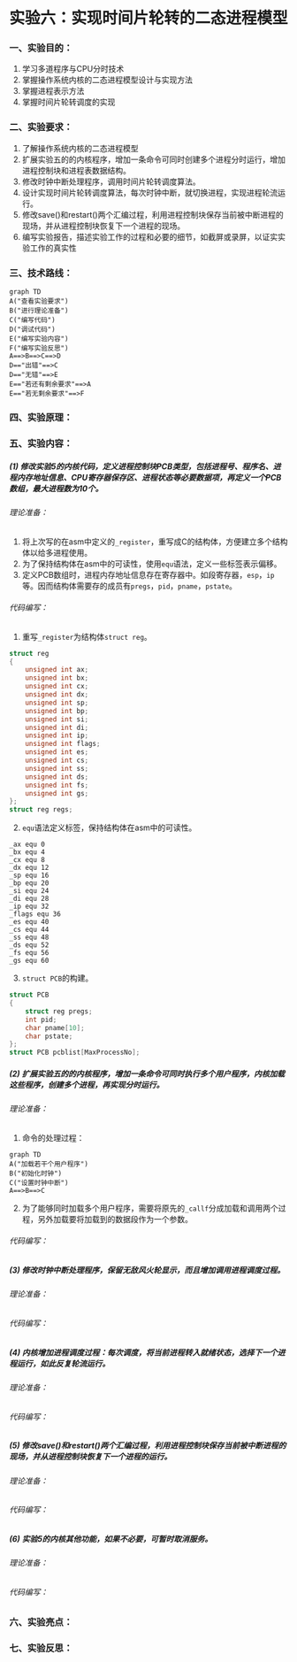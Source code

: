 # <center>实验六：实现时间片轮转的二态进程模型</center>
### 一、实验目的：
1. 学习多道程序与CPU分时技术
2. 掌握操作系统内核的二态进程模型设计与实现方法
3. 掌握进程表示方法
4. 掌握时间片轮转调度的实现
### 二、实验要求：
1. 了解操作系统内核的二态进程模型
2. 扩展实验五的的内核程序，增加一条命令可同时创建多个进程分时运行，增加进程控制块和进程表数据结构。
3. 修改时钟中断处理程序，调用时间片轮转调度算法。
4. 设计实现时间片轮转调度算法，每次时钟中断，就切换进程，实现进程轮流运行。
5. 修改save()和restart()两个汇编过程，利用进程控制块保存当前被中断进程的现场，并从进程控制块恢复下一个进程的现场。
6. 编写实验报告，描述实验工作的过程和必要的细节，如截屏或录屏，以证实实验工作的真实性
### 三、技术路线：
```mermaid
graph TD
A("查看实验要求")
B("进行理论准备")
C("编写代码")
D("调试代码")
E("编写实验内容")
F("编写实验反思")
A==>B==>C==>D
D=="出错"==>C
D=="无错"==>E
E=="若还有剩余要求"==>A
E=="若无剩余要求"==>F
```
### 四、实验原理：
### 五、实验内容：
##### (1) 修改实验5的内核代码，定义进程控制块PCB类型，包括进程号、程序名、进程内存地址信息、CPU寄存器保存区、进程状态等必要数据项，再定义一个PCB数组，最大进程数为10个。
###### 理论准备：
1. 将上次写的在asm中定义的`_register`，重写成C的结构体，方便建立多个结构体以给多进程使用。
2. 为了保持结构体在asm中的可读性，使用`equ`语法，定义一些标签表示偏移。
3. 定义PCB数组时，进程内存地址信息存在寄存器中。如段寄存器，`esp`，`ip`等。因而结构体需要存的成员有`pregs`，`pid`，`pname`，`pstate`。
###### 代码编写：
1. 重写`_register`为结构体`struct reg`。
```C
struct reg
{
    unsigned int ax;
    unsigned int bx;
    unsigned int cx;
    unsigned int dx;
    unsigned int sp;
    unsigned int bp;
    unsigned int si;
    unsigned int di;
    unsigned int ip;
    unsigned int flags;
    unsigned int es;
    unsigned int cs;
    unsigned int ss;
    unsigned int ds;
    unsigned int fs;
    unsigned int gs;
};
struct reg regs;
```
2. `equ`语法定义标签，保持结构体在asm中的可读性。
```x86asm
_ax equ 0
_bx equ 4
_cx equ 8
_dx equ 12
_sp equ 16
_bp equ 20
_si equ 24
_di equ 28
_ip equ 32
_flags equ 36
_es equ 40
_cs equ 44
_ss equ 48
_ds equ 52
_fs equ 56
_gs equ 60
```
3. `struct PCB`的构建。
```C
struct PCB
{
    struct reg pregs;
    int pid;
    char pname[10];
    char pstate;
};
struct PCB pcblist[MaxProcessNo];
```
##### (2) 扩展实验五的的内核程序，增加一条命令可同时执行多个用户程序，内核加载这些程序，创建多个进程，再实现分时运行。
###### 理论准备：
1. 命令的处理过程：
```mermaid
graph TD
A("加载若干个用户程序")
B("初始化时钟")
C("设置时钟中断")
A==>B==>C
```
2. 为了能够同时加载多个用户程序，需要将原先的`_callf`分成加载和调用两个过程，另外加载要将加载到的数据段作为一个参数。
###### 代码编写：

##### (3) 修改时钟中断处理程序，保留无敌风火轮显示，而且增加调用进程调度过程。
###### 理论准备：
###### 代码编写：
##### (4) 内核增加进程调度过程：每次调度，将当前进程转入就绪状态，选择下一个进程运行，如此反复轮流运行。
###### 理论准备：
###### 代码编写：
##### (5) 修改save()和restart()两个汇编过程，利用进程控制块保存当前被中断进程的现场，并从进程控制块恢复下一个进程的运行。
###### 理论准备：
###### 代码编写：
##### (6) 实验5的内核其他功能，如果不必要，可暂时取消服务。
###### 理论准备：
###### 代码编写：
### 六、实验亮点：
### 七、实验反思：
